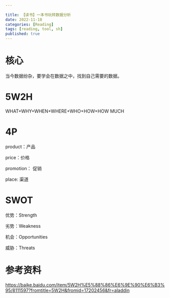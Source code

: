 ```yaml
---
 
title: 【读书】一本书玩转数据分析
date: 2022-11-18
categories: [Reading] 
tags: [reading, tool, sh]
published: true
---
```


# 核心

当今数据纷杂，要学会在数据之中，找到自己需要的数据。

# 5W2H

WHAT+WHY+WHEN+WHERE+WHO+HOW+HOW MUCH

# 4P

product：产品

price：价格

promotion： 促销

place: 渠道

# SWOT

优势：Strength

劣势：Weakness

机会：Opportunities

威胁：Threats

# 参考资料

https://baike.baidu.com/item/5W2H%E5%88%86%E6%9E%90%E6%B3%95/8111597?fromtitle=5W2H&fromid=17202456&fr=aladdin


